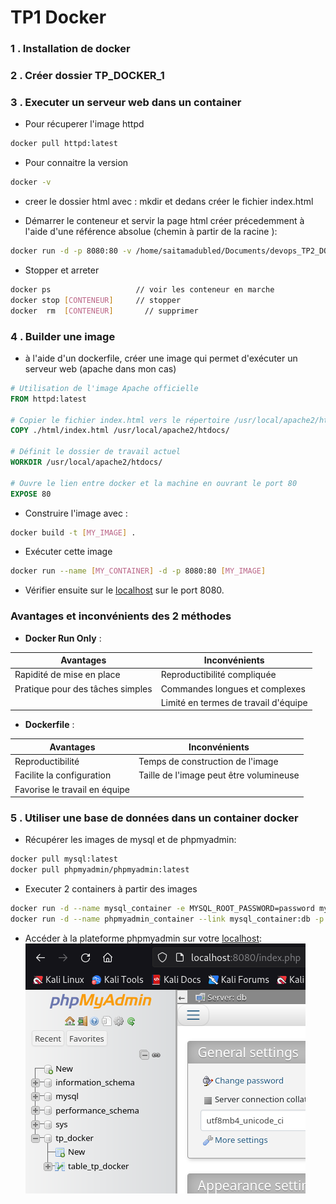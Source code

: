 # TP1 Docker
### 1 . Installation de docker
### 2 . Créer dossier TP_DOCKER_1
### 3 . Executer un serveur web dans un container 
   - Pour récuperer l'image httpd
   ```bash
   docker pull httpd:latest 
   ```

   -  Pour connaitre la version
   ```bash 
   docker -v  
   ```

   - creer le dossier html avec : mkdir et dedans créer le fichier index.html

   - Démarrer le conteneur et servir la page html créer précedemment à l'aide d'une référence absolue (chemin à partir de la racine ):
   ```bash 
   docker run -d -p 8080:80 -v /home/saitamadubled/Documents/devops_TP2_DOCKER_ynov/TP_DOCKER_1/html/index.html:/usr/local/apache2/htdocs/index.html  httpd:latest
   ```

   - Stopper et arreter 
   ```bash 
   docker ps                   // voir les conteneur en marche
   docker stop [CONTENEUR]     // stopper
   docker  rm  [CONTENEUR]       // supprimer
   ```

### 4 . Builder une image
   
- à l'aide d'un dockerfile, créer une image qui permet d'exécuter un serveur web (apache dans mon cas)

```Dockerfile 
# Utilisation de l'image Apache officielle
FROM httpd:latest

# Copier le fichier index.html vers le répertoire /usr/local/apache2/htdocs/ du conteneur
COPY ./html/index.html /usr/local/apache2/htdocs/

# Définit le dossier de travail actuel
WORKDIR /usr/local/apache2/htdocs/

# Ouvre le lien entre docker et la machine en ouvrant le port 80
EXPOSE 80
```

- Construire l'image avec :
```bash 
docker build -t [MY_IMAGE] .
```
- Exécuter cette image
```bash 
docker run --name [MY_CONTAINER] -d -p 8080:80 [MY_IMAGE]
```
- Vérifier ensuite sur le [localhost](http://localhost:8080/) sur le port 8080.

### Avantages et inconvénients des 2 méthodes

- **Docker Run Only** :

| Avantages  | Inconvénients   | 
|-------------------------|-----------------------------|
| Rapidité de mise en place | Reproductibilité compliquée |
| Pratique pour des tâches simples | Commandes longues et complexes |
| | Limité en termes de travail d'équipe |

- **Dockerfile** :

| Avantages  | Inconvénients   | 
|-------------------------|-----------------------------|
| Reproductibilité | Temps de construction de l'image |
| Facilite la configuration | Taille de l'image peut être volumineuse |
| Favorise le travail en équipe |  ||

### 5 . Utiliser une base de données dans un container docker

   - Récupérer les images de mysql et de phpmyadmin:
```bash 
docker pull mysql:latest
docker pull phpmyadmin/phpmyadmin:latest
```
   - Executer 2 containers à partir des images

```bash 
docker run -d --name mysql_container -e MYSQL_ROOT_PASSWORD=password mysql:latest
docker run -d --name phpmyadmin_container --link mysql_container:db -p 8080:80 phpmyadmin/phpmyadmin:latest
```

  - Accéder à la plateforme phpmyadmin sur votre [localhost](http://localhost:8080/):
   ![Phpmyadmin](./image.png)
